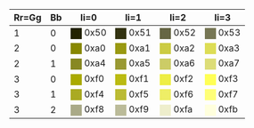 | Rr=Gg	| Bb	| Ii=0	| Ii=1	| Ii=2	| Ii=3	|
| ----	| ----	| ----	| ----	| ----	| ----	|
| 1	| 0	|<span style="display:inline-block;vertical-align:middle;width:1lh;height:1lh;background:#220"></span> 0x50	|<span style="display:inline-block;vertical-align:middle;width:1lh;height:1lh;background:#331"></span> 0x51	|<span style="display:inline-block;vertical-align:middle;width:1lh;height:1lh;background:#664"></span> 0x52	|<span style="display:inline-block;vertical-align:middle;width:1lh;height:1lh;background:#775"></span> 0x53	|
| 2	| 0	|<span style="display:inline-block;vertical-align:middle;width:1lh;height:1lh;background:#880"></span> 0xa0	|<span style="display:inline-block;vertical-align:middle;width:1lh;height:1lh;background:#991"></span> 0xa1	|<span style="display:inline-block;vertical-align:middle;width:1lh;height:1lh;background:#cc4"></span> 0xa2	|<span style="display:inline-block;vertical-align:middle;width:1lh;height:1lh;background:#dd5"></span> 0xa3	|
| 2	| 1	|<span style="display:inline-block;vertical-align:middle;width:1lh;height:1lh;background:#882"></span> 0xa4	|<span style="display:inline-block;vertical-align:middle;width:1lh;height:1lh;background:#993"></span> 0xa5	|<span style="display:inline-block;vertical-align:middle;width:1lh;height:1lh;background:#cc6"></span> 0xa6	|<span style="display:inline-block;vertical-align:middle;width:1lh;height:1lh;background:#dd7"></span> 0xa7	|
| 3	| 0	|<span style="display:inline-block;vertical-align:middle;width:1lh;height:1lh;background:#aa0"></span> 0xf0	|<span style="display:inline-block;vertical-align:middle;width:1lh;height:1lh;background:#bb1"></span> 0xf1	|<span style="display:inline-block;vertical-align:middle;width:1lh;height:1lh;background:#ee4"></span> 0xf2	|<span style="display:inline-block;vertical-align:middle;width:1lh;height:1lh;background:#ff5"></span> 0xf3	|
| 3	| 1	|<span style="display:inline-block;vertical-align:middle;width:1lh;height:1lh;background:#aa2"></span> 0xf4	|<span style="display:inline-block;vertical-align:middle;width:1lh;height:1lh;background:#bb3"></span> 0xf5	|<span style="display:inline-block;vertical-align:middle;width:1lh;height:1lh;background:#ee6"></span> 0xf6	|<span style="display:inline-block;vertical-align:middle;width:1lh;height:1lh;background:#ff7"></span> 0xf7	|
| 3	| 2	|<span style="display:inline-block;vertical-align:middle;width:1lh;height:1lh;background:#aa8"></span> 0xf8	|<span style="display:inline-block;vertical-align:middle;width:1lh;height:1lh;background:#bb9"></span> 0xf9	|<span style="display:inline-block;vertical-align:middle;width:1lh;height:1lh;background:#eec"></span> 0xfa	|<span style="display:inline-block;vertical-align:middle;width:1lh;height:1lh;background:#ffd"></span> 0xfb	|
